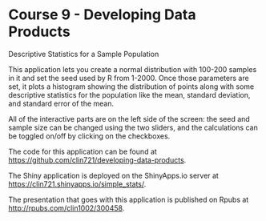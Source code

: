 # Course 9 - Developing Data Products

Descriptive Statistics for a Sample Population

This application lets you create a normal distribution with 100-200 samples in it and set the seed used by R from 1-2000. Once those parameters are set, it plots a histogram showing the distribution of points along with some descriptive statistics for the population like the mean, standard deviation, and standard error of the mean.

All of the interactive parts are on the left side of the screen: the seed and sample size can be changed using the two sliders, and the calculations can be toggled on/off by clicking on the checkboxes.

The code for this application can be found at <https://github.com/clin721/developing-data-products>.

The Shiny application is deployed on the ShinyApps.io server at <https://clin721.shinyapps.io/simple_stats/>.

The presentation that goes with this application is published on Rpubs at <http://rpubs.com/clin1002/300458>.
